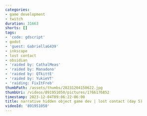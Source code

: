 ```yaml
---
categories:
- game development
- twitch
duration: 31663
shorts: []
tags:
- 'code: gdscript'
- godot
- 'guest: GabriellaG439'
- inkscape
- lost contact
- obsidian
- 'raided by: CathalMeas'
- 'raided by: Manadono'
- 'raided by: QTkittE'
- 'raided by: YukieVT'
- 'raiding: FixItFreb'
thumbPath: /assets/thumbs/20231204150622.jpg
thumbUri: /videos/891951050/pictures/1766176852
timestamp: 2023-12-04T09:06:22-06:00
title: narrative hidden object game dev | lost contact (day 5)
videoId: '891951050'
---
```

